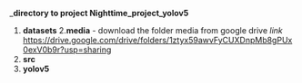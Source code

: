 _**directory to project Nighttime_project_yolov5**

1. **datasets**
2.**media** - download the folder media from google drive 
_link_
https://drive.google.com/drive/folders/1ztyx59awvFyCUXDnpMb8gPUx0exV0b9r?usp=sharing
3. **src**
4. **yolov5** 
